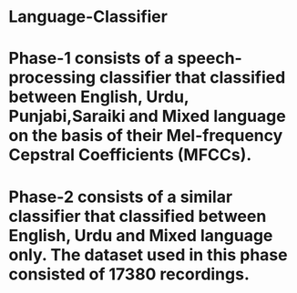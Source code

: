 # Language-Classifier

# Phase-1 consists of a speech-processing classifier that classified between English, Urdu, Punjabi,Saraiki and Mixed language on the basis of their Mel-frequency Cepstral Coefficients (MFCCs). 

# Phase-2 consists of a similar classifier that classified between English, Urdu and Mixed language only. The dataset used in this phase consisted of 17380 recordings.
